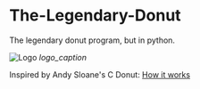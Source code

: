 # The-Legendary-Donut
The legendary donut program, but in python.

<p class="cssclass1 cssclass2">
  <img src="[/assets/img/logo.jpg](https://user-images.githubusercontent.com/63736686/202868275-eb549af1-5172-44b9-a531-23ba8491c2d1.png)" alt="Logo" title="The C Donut">
  <em>logo_caption</em>
</p>

<!--
![Image](https://user-images.githubusercontent.com/63736686/202868275-eb549af1-5172-44b9-a531-23ba8491c2d1.png)
![Image](https://user-images.githubusercontent.com/63736686/202868288-663f04ce-9a4f-44eb-97e9-7bc3782a49b9.png)
-->

Inspired by Andy Sloane's C Donut: [How it works][tutorial]

[tutorial]: https://www.a1k0n.net/2011/07/20/donut-math.html
